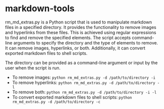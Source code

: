 # markdown-tools

rm_md_extras.py is a Python script that is used to manipulate markdown files in a specified directory. It provides the functionality to remove images and hyperlinks from these files. This is achieved using regular expressions to find and remove the specified elements. The script accepts command-line arguments to specify the directory and the type of elements to remove. It can remove images, hyperlinks, or both. Additionally, it can convert exported markdown files to shell scripts.

The directory can be provided as a command-line argument or input by the user when the script is run.

* To remove images: `python rm_md_extras.py -d /path/to/directory -i`
* To remove hyperlinks: `python rm_md_extras.py -d /path/to/directory -l`
* To remove both: `python rm_md_extras.py -d /path/to/directory -i -l`
* To convert exported markdown files to shell scripts: `python rm_md_extras.py -d /path/to/directory -c`
